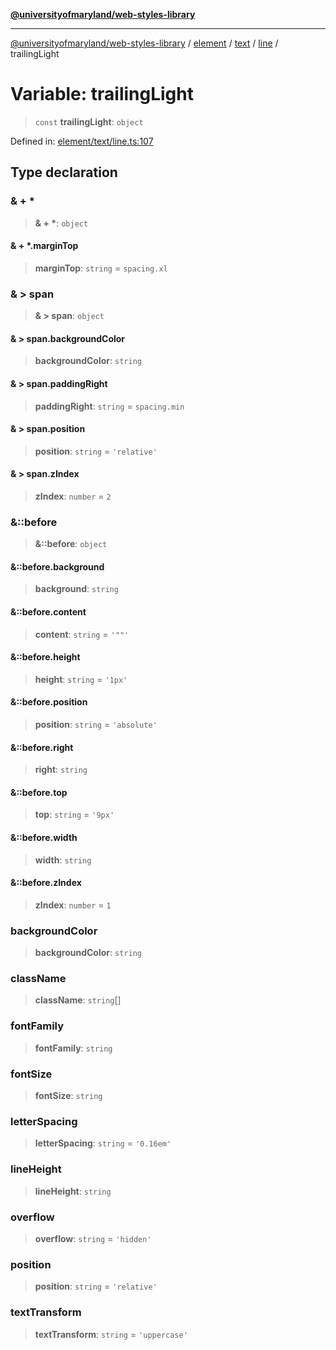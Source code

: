[**@universityofmaryland/web-styles-library**](../../../../../../README.md)

***

[@universityofmaryland/web-styles-library](../../../../../../README.md) / [element](../../../../../README.md) / [text](../../../README.md) / [line](../README.md) / trailingLight

# Variable: trailingLight

> `const` **trailingLight**: `object`

Defined in: [element/text/line.ts:107](https://github.com/UMD-Digital/design-system/blob/7fa144f196ef5f0ef2b372670136735f5a5c9236/packages/styles/source/element/text/line.ts#L107)

## Type declaration

### & + \*

> **& + \***: `object`

#### & + \*.marginTop

> **marginTop**: `string` = `spacing.xl`

### & \> span

> **& \> span**: `object`

#### & \> span.backgroundColor

> **backgroundColor**: `string`

#### & \> span.paddingRight

> **paddingRight**: `string` = `spacing.min`

#### & \> span.position

> **position**: `string` = `'relative'`

#### & \> span.zIndex

> **zIndex**: `number` = `2`

### &::before

> **&::before**: `object`

#### &::before.background

> **background**: `string`

#### &::before.content

> **content**: `string` = `'""'`

#### &::before.height

> **height**: `string` = `'1px'`

#### &::before.position

> **position**: `string` = `'absolute'`

#### &::before.right

> **right**: `string`

#### &::before.top

> **top**: `string` = `'9px'`

#### &::before.width

> **width**: `string`

#### &::before.zIndex

> **zIndex**: `number` = `1`

### backgroundColor

> **backgroundColor**: `string`

### className

> **className**: `string`[]

### fontFamily

> **fontFamily**: `string`

### fontSize

> **fontSize**: `string`

### letterSpacing

> **letterSpacing**: `string` = `'0.16em'`

### lineHeight

> **lineHeight**: `string`

### overflow

> **overflow**: `string` = `'hidden'`

### position

> **position**: `string` = `'relative'`

### textTransform

> **textTransform**: `string` = `'uppercase'`
